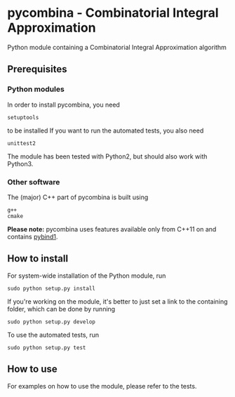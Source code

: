 # pycombina - Combinatorial Integral Approximation

Python module containing a Combinatorial Integral Approximation algorithm

## Prerequisites

### Python modules

In order to install pycombina, you need

```
setuptools

```

to be installed If you want to run the automated tests, you also need

```
unittest2

```

The module has been tested with Python2, but should also work with Python3.

### Other software

The (major) C++ part of pycombina is built using

```
g++
cmake
```

**Please note:** pycombina uses features available only from C++11 on and contains [pybind1](https://github.com/pybind/pybind11).


## How to install


For system-wide installation of the Python module, run

```
sudo python setup.py install
```

If you're working on the module, it's better to just set a link
to the containing folder, which can be done by running

```
sudo python setup.py develop
```

To use the automated tests, run

```
sudo python setup.py test
```

## How to use


For examples on how to use the module, please refer to the tests.
